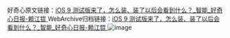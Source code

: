好奇心原文链接：[iOS 9 测试版来了，怎么装、装了以后会看到什么？_智能_好奇心日报-赖江锟 ](https://www.qdaily.com/articles/11936.html)
WebArchive归档链接：[iOS 9 测试版来了，怎么装、装了以后会看到什么？_智能_好奇心日报-赖江锟 ](http://web.archive.org/web/20160421070738/http://www.qdaily.com/articles/11936.html)
![image](http://ww3.sinaimg.cn/large/007d5XDply1g3wbf9j3hfj30u06nh4ob)